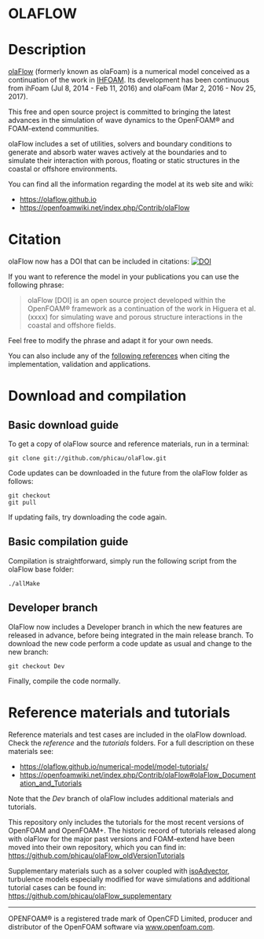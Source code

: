 OLAFLOW
======

# Description

[olaFlow](https://olaflow.github.io) (formerly known as olaFoam) is a numerical model conceived as a continuation of the work in [IHFOAM](https://github.com/phicau/IHFOAM). Its development has been continuous from ihFoam (Jul 8, 2014 - Feb 11, 2016) and olaFoam (Mar 2, 2016 - Nov 25, 2017).

This free and open source project is committed to bringing the latest advances in the simulation of wave dynamics to the OpenFOAM® and FOAM-extend communities.

olaFlow includes a set of utilities, solvers and boundary conditions to generate and absorb water waves actively at the boundaries and to simulate their interaction with porous, floating or static structures in the coastal or offshore environments.

You can find all the information regarding the model at its web site and wiki:

- https://olaflow.github.io
- https://openfoamwiki.net/index.php/Contrib/olaFlow

# Citation

olaFlow now has a DOI that can be included in citations: [![DOI](https://zenodo.org/badge/114743636.svg)](https://zenodo.org/badge/latestdoi/114743636)


If you want to reference the model in your publications you can use the following phrase:

> olaFlow [DOI] is an open source project developed within the OpenFOAM® framework as a continuation of the work in Higuera et al. (xxxx) for simulating wave and porous structure interactions in the coastal and offshore fields.

Feel free to modify the phrase and adapt it for your own needs.

You can also include any of the [following references](https://olaflow.github.io/numerical-model/internal-references/) when citing the implementation, validation and applications.

# Download and compilation

## Basic download guide

To get a copy of olaFlow source and reference materials, run in a terminal:

`git clone git://github.com/phicau/olaFlow.git`

Code updates can be downloaded in the future from the olaFlow folder as follows:

`git checkout`  
`git pull`

If updating fails, try downloading the code again.

## Basic compilation guide

Compilation is straightforward, simply run the following script from the olaFlow base folder:

`./allMake`

## Developer branch

OlaFlow now includes a Developer branch in which the new features are released in advance, before being integrated in the main release branch. To download the new code perform a code update as usual and change to the new branch:

`git checkout Dev`

Finally, compile the code normally.

# Reference materials and tutorials

Reference materials and test cases are included in the olaFlow download. Check the *reference* and the *tutorials* folders. For a full description on these materials see:

- https://olaflow.github.io/numerical-model/model-tutorials/
- https://openfoamwiki.net/index.php/Contrib/olaFlow#olaFlow_Documentation_and_Tutorials

Note that the *Dev* branch of olaFlow includes additional materials and tutorials.

This repository only includes the tutorials for the most recent versions of OpenFOAM and OpenFOAM+. The historic record of tutorials released along with olaFlow for the major past versions and FOAM-extend have been moved into their own repository, which you can find in: https://github.com/phicau/olaFlow_oldVersionTutorials

Supplementary materials such as a solver coupled with [isoAdvector](https://github.com/isoAdvector/isoAdvector), turbulence models especially modified for wave simulations and additional tutorial cases can be found in: https://github.com/phicau/olaFlow_supplementary

----------------------------------------------------------
OPENFOAM®  is a registered trade mark of OpenCFD Limited, producer and distributor of the OpenFOAM software via www.openfoam.com.